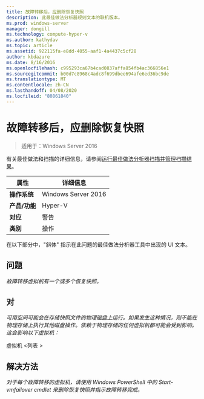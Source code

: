 ```yaml
---
title: 故障转移后，应删除恢复快照
description: 此最佳做法分析器规则文本的联机版本。
ms.prod: windows-server
manager: dongill
ms.technology: compute-hyper-v
ms.author: kathydav
ms.topic: article
ms.assetid: 922115fa-e8dd-4055-aaf1-4a4437c5cf28
author: kbdazure
ms.date: 8/16/2016
ms.openlocfilehash: c995293ca67b4cad0837affa854fb4ac366856e1
ms.sourcegitcommit: b00d7c8968c4adc8f699dbee694afe6ed36bc9de
ms.translationtype: MT
ms.contentlocale: zh-CN
ms.lasthandoff: 04/08/2020
ms.locfileid: "80861840"
---
```

# <a name="recovery-snapshots-should-be-removed-after-failover"></a>故障转移后，应删除恢复快照

>适用于：Windows Server 2016

有关最佳做法和扫描的详细信息，请参阅[运行最佳做法分析器扫描并管理扫描结果](https://go.microsoft.com/fwlink/p/?LinkID=223177)。  
  
|属性|详细信息|  
|-|-|  
|**操作系统**|Windows Server 2016| 
|**产品/功能**|Hyper-V|  
|**对应**|警告|  
|**类别**|操作|  
  
在以下部分中，"斜体" 指示在此问题的最佳做法分析器工具中出现的 UI 文本。  
  
## <a name="issue"></a>**问题**  
*故障转移虚拟机有一个或多个恢复快照。*  
  
## <a name="impact"></a>**对**  
*可用空间可能会在存储快照文件的物理磁盘上运行。如果发生这种情况，则不能在物理存储上执行其他磁盘操作。依赖于物理存储的任何虚拟机都可能会受到影响。这会影响以下虚拟机：*  
  
虚拟机 \<列表 >  
  
## <a name="resolution"></a>**解决方法**  
*对于每个故障转移的虚拟机，请使用 Windows PowerShell 中的 Start-vmfailover cmdlet 来删除恢复快照并指示故障转移完成。*  
  


